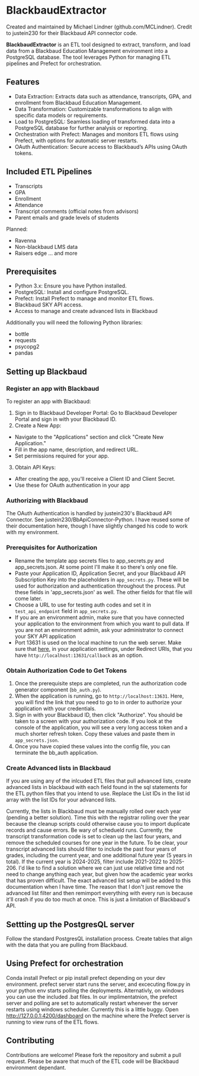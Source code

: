 # BlackbaudExtractor

Created and maintained by Michael Lindner (github.com/MCLindner). Credit to justein230 for their Blackbaud API connector code.

**BlackbaudExtractor** is an ETL tool designed to extract, transform, and load data from a Blackbaud Education Management environment into a PostgreSQL database. The tool leverages Python for managing ETL pipelines and Prefect for orchestration.

## Features
- Data Extraction: Extracts data such as attendance, transcripts, GPA, and enrollment from Blackbaud Education Management.
- Data Transformation: Customizable transformations to align with specific data models or requirements.
- Load to PostgreSQL: Seamless loading of transformed data into a PostgreSQL database for further analysis or reporting.
- Orchestration with Prefect: Manages and monitors ETL flows using Prefect, with options for automatic server restarts.
- OAuth Authentication: Secure access to Blackbaud’s APIs using OAuth tokens.

## Included ETL Pipelines
- Transcripts
- GPA
- Enrollment
- Attendance
- Transcript comments (official notes from advisors)
- Parent emails and grade levels of students

Planned:
- Ravenna
- Non-blackbaud LMS data
- Raisers edge
... and more

## Prerequisites
- Python 3.x: Ensure you have Python installed.
- PostgreSQL: Install and configure PostgreSQL.
- Prefect: Install Prefect to manage and monitor ETL flows.
- Blackbaud SKY API access.
- Access to manage and create advanced lists in Blackbaud

Additionally you will need the following Python libraries:
- bottle
- requests
- psycopg2
- pandas

## Setting up Blackbaud
### Register an app with Blackbaud
To register an app with Blackbaud:
1. Sign in to Blackbaud Developer Portal: Go to Blackbaud Developer Portal and sign in with your Blackbaud ID.
2. Create a New App:
- Navigate to the "Applications" section and click "Create New Application."
- Fill in the app name, description, and redirect URL.
- Set permissions required for your app.
3. Obtain API Keys:
- After creating the app, you'll receive a Client ID and Client Secret.
- Use these for OAuth authentication in your app

### Authorizing with Blackbaud
The OAuth Authentication is handled by justein230's Blackbaud API Connector. See justein230/BbApiConnector-Python. I have reused some of their documentation here, though I have slightly changed his code to work with my environment.

### Prerequisites for Authorization
-  Rename the template app secrets files to app_secrets.py and app_secrets.json. At some point I'll make it so there's only one file.
- Paste your Application ID, Application Secret, and your Blackbaud API Subscription Key into the placeholders in `app_secrets.py`. These will be used for authorization and authentication throughout the process. Put these fields in 'app_secrets.json' as well. The other fields for that file will come later.
- Choose a URL to use for testing auth codes and set it in `test_api_endpoint` field in `app_secrets.py`. 
- If you are an environment admin, make sure that you have connected your application to the environment from which you want to pull data. If you are not an environment admin, ask your administrator to connect your SKY API application
- Port 13631 is used on the local machine to run the web server. Make sure that [here](https://developer.blackbaud.com/apps/), in your application settings, under Redirect URIs, that you have `http://localhost:13631/callback` as an option.

### Obtain Authorization Code to Get Tokens
1. Once the prerequisite steps are completed, run the authorization code generator component (`bb_auth.py`).
2. When the application is running, go to `http://localhost:13631`. Here, you will find the link that you need to go to in order to authorize your application with your credentials.
3. Sign in with your Blackbaud ID, then click "Authorize". You should be taken to a screen with your authorization code. If you look at the console of the application, you will see a very long access token and a much shorter refresh token. Copy these values and paste them in `app_secrets.json`.
4. Once you have copied these values into the config file, you can terminate the bb_auth application.

### Create Advanced lists in Blackbaud

If you are using any of the inlcuded ETL files that pull advanced lists, create advanced lists in blackbaud with each field found in the sql statements for the ETL python files that you intend to use. Replace the List IDs in the list id array with the list IDs for your advanced lists.

Currently, the lists in Blackbaud must be manually rolled over each year (pending a better solution). Time this with the registrar rolling over the year because the cleanup scripts could otherwise cause you to import duplicate records and cause errors. Be wary of schedueld runs. Currently, the transcript transformation code is set to clean up the last four years, and remove the scheduled courses for one year in the future. To be clear, your transcript advanced lists should filter to include the past four years of grades, including the current year, and one additional future year (5 years in total). If the current year is 2024-2025, filter include 2021-2022 to 2025-206. I'd like to find a solution where we can just use relative time and not need to change anything each year, but given how the academic year works that has proven difficult. The exact advanced list setup will be added to this documentation when I have time. The reason that I don't just remove the advanced list filter and then remimport everything with every run is because it'll crash if you do too much at once. This is just a limitation of Blackbaud's API.

## Settting up the PostgresQL server
Follow the standard PostgresQL installation process. Create tables that align with the data that you are pulling from Blackbaud.

## Using Prefect for orchestration
Conda install Prefect or pip install prefect depending on your dev environment. prefect server start runs the server, and excecuting flow.py in your python env starts polling the deployments. Alternativly, on windows you can use the included .bat files. In our implimentatnion, the prefect server and polling are set to automatically restart whenever the server restarts using windows scheduler. Currently this is a little buggy. Open http://127.0.0.1:4200/dashboard on the machine where the Prefect server is running to view runs of the ETL flows.

## Contributing
Contributions are welcome! Please fork the repository and submit a pull request. Please be aware that much of the ETL code will be Blackbaud environment dependant. 

